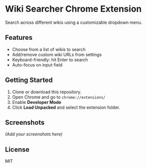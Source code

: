 # Wiki Searcher Chrome Extension

Search across different wikis using a customizable dropdown menu.

## Features

- Choose from a list of wikis to search
- Add/remove custom wiki URLs from settings
- Keyboard-friendly: hit Enter to search
- Auto-focus on input field

## Getting Started

1. Clone or download this repository.
2. Open Chrome and go to `chrome://extensions/`
3. Enable **Developer Mode**
4. Click **Load Unpacked** and select the extension folder.

## Screenshots

*(Add your screenshots here)*

## License

MIT
